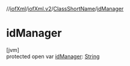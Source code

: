 //[iofXml](../../../index.md)/[iofXml.v2](../index.md)/[ClassShortName](index.md)/[idManager](id-manager.md)

# idManager

[jvm]\
protected open var [idManager](id-manager.md): [String](https://docs.oracle.com/javase/8/docs/api/java/lang/String.html)
